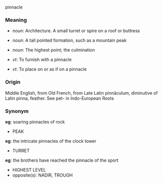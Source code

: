 pinnacle
### Meaning
+ _noun_: Architecture. A small turret or spire on a roof or buttress
+ _noun_: A tall pointed formation, such as a mountain peak
+ _noun_: The highest point; the culmination

+ _vt_: To furnish with a pinnacle
+ _vt_: To place on or as if on a pinnacle

### Origin

Middle English, from Old French, from Late Latin pinnāculum, diminutive of Latin pinna, feather. See pet- in Indo-European Roots

### Synonym

__eg__: soaring pinnacles of rock

+ PEAK

__eg__: the intricate pinnacles of the clock tower

+ TURRET

__eg__: the brothers have reached the pinnacle of the sport

+ HIGHEST LEVEL
+ opposite(s): NADIR, TROUGH


